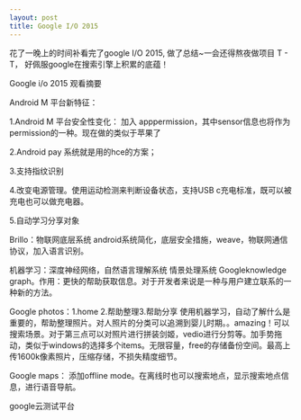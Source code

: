 ```yaml
---
layout: post
title: Google I/O 2015
---
```


花了一晚上的时间补看完了google I/O 2015, 做了总结~一会还得熬夜做项目 T - T， 好佩服google在搜索引擎上积累的底蕴！

Google i/o 2015 观看摘要

Android M 平台新特征：

1.Android M 平台安全性变化： 加入 apppermission，其中sensor信息也将作为permission的一种。现在做的类似于苹果了

2.Android pay 系统就是用的hce的方案； 

3.支持指纹识别

4.改变电源管理。使用运动检测来判断设备状态，支持USB c充电标准，既可以被充电也可以做充电器。

5.自动学习分享对象

Brillo：物联网底层系统 android系统简化，底层安全措施，weave，物联网通信协议，加入语言识别。

机器学习：深度神经网络，自然语言理解系统  情景处理系统 Googleknowledge graph。作用：更快的帮助获取信息。对于开发者来说是一种与用户建立联系的一种新的方法。

Google photos：1.home 2.帮助整理3.帮助分享  使用机器学习，自动了解什么是重要的，帮助整理照片。对人照片的分类可以追溯到婴儿时期。。amazing！可以搜索场景。对于第三点可以对照片进行拼装剑姬，vedio进行分剪等。加手势拖动，类似于windows的选择多个items。无限容量，free的存储备份空间。最高上传1600k像素照片，压缩存储，不损失精度细节。

Google maps： 添加offline mode。在离线时也可以搜索地点，显示搜索地点信息，进行语音导航。

google云测试平台
